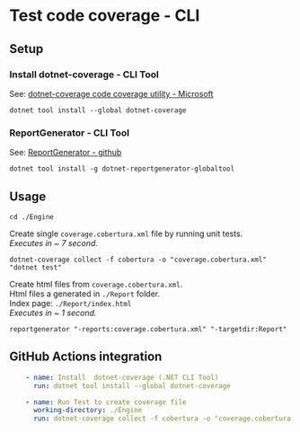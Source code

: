 

# Test code coverage - CLI


## Setup

### Install dotnet-coverage - CLI Tool

See: [dotnet-coverage code coverage utility - Microsoft](https://learn.microsoft.com/en-us/dotnet/core/additional-tools/dotnet-coverage)

```
dotnet tool install --global dotnet-coverage
```


### ReportGenerator - CLI Tool

See: [ReportGenerator - github](https://github.com/danielpalme/ReportGenerator)

```
dotnet tool install -g dotnet-reportgenerator-globaltool
```


## Usage

```
cd ./Engine
```

Create single `coverage.cobertura.xml` file by running unit tests.  
*Executes in ~ 7 second.*
```
dotnet-coverage collect -f cobertura -o "coverage.cobertura.xml" "dotnet test"
```

Create html files from `coverage.cobertura.xml`.  
Html files a generated in `./Report` folder.  
Index page: `./Report/index.html`  
*Executes in ~ 1 second.*
```
reportgenerator "-reports:coverage.cobertura.xml" "-targetdir:Report"
```


## GitHub Actions integration
```yaml
    - name: Install  dotnet-coverage (.NET CLI Tool)
      run: dotnet tool install --global dotnet-coverage

    - name: Run Test to create coverage file
      working-directory: ./Engine
      run: dotnet-coverage collect -f cobertura -o "coverage.cobertura.xml" "dotnet test"
```